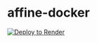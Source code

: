 # affine-docker

[![Deploy to Render](https://render.com/images/deploy-to-render-button.svg)](https://render.com/deploy?repo=https://github.com/Olyno/affine-docker)
